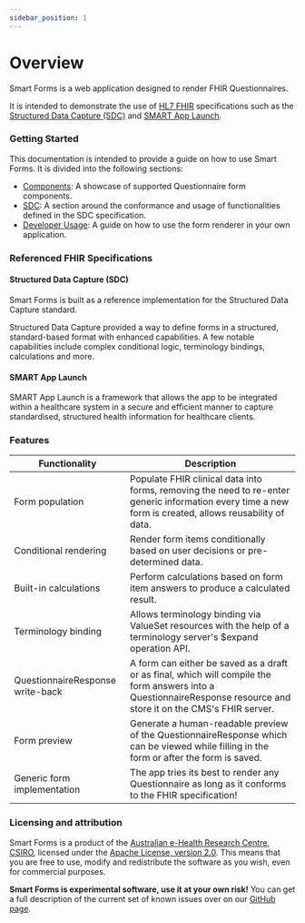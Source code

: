 ```yaml
---
sidebar_position: 1
---
```


# Overview

Smart Forms is a web application designed to render FHIR Questionnaires.

It is intended to demonstrate the use of [HL7 FHIR](https://hl7.org/fhir/) specifications such as the [Structured Data Capture (SDC)](http://hl7.org/fhir/uv/sdc) and [SMART App Launch](http://hl7.org/fhir/smart-app-launch).

### Getting Started

This documentation is intended to provide a guide on how to use Smart Forms. It is divided into the following sections:
- [Components](/docs/components): A showcase of supported Questionnaire form components.
- [SDC](/docs/sdc): A section around the conformance and usage of functionalities defined in the SDC specification.
- [Developer Usage](/docs/dev): A guide on how to use the form renderer in your own application.

### Referenced FHIR Specifications 

#### Structured Data Capture (SDC)
Smart Forms is built as a reference implementation for the Structured Data Capture standard.

Structured Data Capture provided a way to define forms in a structured, standard-based format with enhanced capabilities. A few notable capabilities include complex conditional logic, terminology bindings, calculations and more.

#### SMART App Launch
SMART App Launch is a framework that allows the app to be integrated within a healthcare system in a secure and efficient manner to capture standardised, structured health information for healthcare clients.



### Features

| Functionality                    | Description                                                                                                                                                         |
|----------------------------------|---------------------------------------------------------------------------------------------------------------------------------------------------------------------|
| Form population                  | Populate FHIR clinical data into forms, removing the need to re-enter generic information every time a new form is created, allows reusability of data.             |
| Conditional rendering            | Render form items conditionally based on user decisions or pre-determined data.                                                                                     |
| Built-in calculations            | Perform calculations based on form item answers to produce a calculated result.                                                                                     |
| Terminology binding              | Allows terminology binding via ValueSet resources with the help of a terminology server's $expand operation API.                                                    |
| QuestionnaireResponse write-back | A form can either be saved as a draft or as final, which will compile the form answers into a QuestionnaireResponse resource and store it on the CMS's FHIR server. |
| Form preview                     | Generate a human-readable preview of the QuestionnaireResponse which can be viewed while filling in the form or after the form is saved.                            |
| Generic form implementation      | The app tries its best to render any Questionnaire as long as it conforms to the FHIR specification!                                                                |



### Licensing and attribution
Smart Forms is a product of the [Australian e-Health Research Centre, CSIRO](https://aehrc.csiro.au/), licensed under the [Apache License, version 2.0](https://www.apache.org/licenses/LICENSE-2.0).
This means that you are free to use, modify and redistribute the software as you wish, even for commercial purposes.

**Smart Forms is experimental software, use it at your own risk!** You can get a full description of the current set of known issues over on our [GitHub page](https://github.com/aehrc/smart-forms/issues).

[//]: # (add notes around saving preview in text.div)
